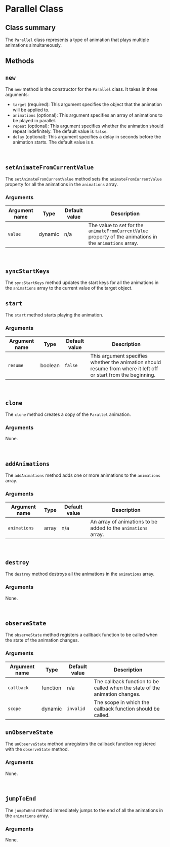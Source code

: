 # Parallel Class

Class summary
-------------

The `Parallel` class represents a type of animation that plays multiple animations simultaneously.



Methods
-------

## `new`


The `new` method is the constructor for the `Parallel` class. It takes in three arguments:

*   `target` (required): This argument specifies the object that the animation will be applied to.
*   `animations` (optional): This argument specifies an array of animations to be played in parallel.
*   `repeat` (optional): This argument specifies whether the animation should repeat indefinitely. The default value is `false`.
*   `delay` (optional): This argument specifies a delay in seconds before the animation starts. The default value is `0`.

<br />

## `setAnimateFromCurrentValue`
The `setAnimateFromCurrentValue` method sets the `animateFromCurrentValue` property for all the animations in the `animations` array.

### Arguments

| Argument name | Type | Default value | Description |
| ---| ---| ---| --- |
| `value` | dynamic | n/a | The value to set for the `animateFromCurrentValue` property of the animations in the `animations` array. |

<br />

## `syncStartKeys`
The `syncStartKeys` method updates the start keys for all the animations in the `animations` array to the current value of the target object.

## `start`
The `start` method starts playing the animation.

### Arguments

| Argument name | Type | Default value | Description |
| ---| ---| ---| --- |
| `resume` | boolean | `false` | This argument specifies whether the animation should resume from where it left off or start from the beginning. |

<br />

## `clone`
The `clone` method creates a copy of the `Parallel` animation.

### Arguments

None.

<br/>

## `addAnimations`
The `addAnimations` method adds one or more animations to the `animations` array.

### Arguments

| Argument name | Type | Default value | Description |
| ---| ---| ---| --- |
| `animations` | array | n/a | An array of animations to be added to the `animations` array. |

<br />

## `destroy`
The `destroy` method destroys all the animations in the `animations` array.

### Arguments

None.

<br />

## `observeState`
The `observeState` method registers a callback function to be called when the state of the animation changes.

### Arguments

| Argument name | Type | Default value | Description |
| ---| ---| ---| --- |
| `callback` | function | n/a | The callback function to be called when the state of the animation changes. |
| `scope` | dynamic | `invalid` | The scope in which the callback function should be called. |

## `unObserveState`
The `unObserveState` method unregisters the callback function registered with the `observeState` method.

### Arguments

None.

<br/>

## `jumpToEnd`
The `jumpToEnd` method immediately jumps to the end of all the animations in the `animations` array.

### Arguments

None.